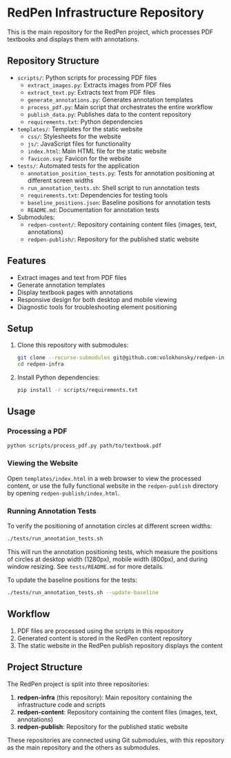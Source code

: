 # RedPen Infrastructure Repository

This is the main repository for the RedPen project, which processes PDF textbooks and displays them with annotations.

## Repository Structure

- `scripts/`: Python scripts for processing PDF files
  - `extract_images.py`: Extracts images from PDF files
  - `extract_text.py`: Extracts text from PDF files
  - `generate_annotations.py`: Generates annotation templates
  - `process_pdf.py`: Main script that orchestrates the entire workflow
  - `publish_data.py`: Publishes data to the content repository
  - `requirements.txt`: Python dependencies
- `templates/`: Templates for the static website
  - `css/`: Stylesheets for the website
  - `js/`: JavaScript files for functionality
  - `index.html`: Main HTML file for the static website
  - `favicon.svg`: Favicon for the website
- `tests/`: Automated tests for the application
  - `annotation_position_tests.py`: Tests for annotation positioning at different screen widths
  - `run_annotation_tests.sh`: Shell script to run annotation tests
  - `requirements.txt`: Dependencies for testing tools
  - `baseline_positions.json`: Baseline positions for annotation tests
  - `README.md`: Documentation for annotation tests
- Submodules:
  - `redpen-content/`: Repository containing content files (images, text, annotations)
  - `redpen-publish/`: Repository for the published static website

## Features

- Extract images and text from PDF files
- Generate annotation templates
- Display textbook pages with annotations
- Responsive design for both desktop and mobile viewing
- Diagnostic tools for troubleshooting element positioning

## Setup

1. Clone this repository with submodules:
   ```bash
   git clone --recurse-submodules git@github.com:volokhonsky/redpen-infra.git
   cd redpen-infra
   ```

2. Install Python dependencies:
   ```bash
   pip install -r scripts/requirements.txt
   ```

## Usage

### Processing a PDF

```bash
python scripts/process_pdf.py path/to/textbook.pdf
```

### Viewing the Website

Open `templates/index.html` in a web browser to view the processed content, or use the fully functional website in the `redpen-publish` directory by opening `redpen-publish/index.html`.

### Running Annotation Tests

To verify the positioning of annotation circles at different screen widths:

```bash
./tests/run_annotation_tests.sh
```

This will run the annotation positioning tests, which measure the positions of circles at desktop width (1280px), mobile width (800px), and during window resizing. See `tests/README.md` for more details.

To update the baseline positions for the tests:

```bash
./tests/run_annotation_tests.sh --update-baseline
```

## Workflow

1. PDF files are processed using the scripts in this repository
2. Generated content is stored in the RedPen content repository
3. The static website in the RedPen publish repository displays the content

## Project Structure

The RedPen project is split into three repositories:

1. **redpen-infra** (this repository): Main repository containing the infrastructure code and scripts
2. **redpen-content**: Repository containing the content files (images, text, annotations)
3. **redpen-publish**: Repository for the published static website

These repositories are connected using Git submodules, with this repository as the main repository and the others as submodules.
